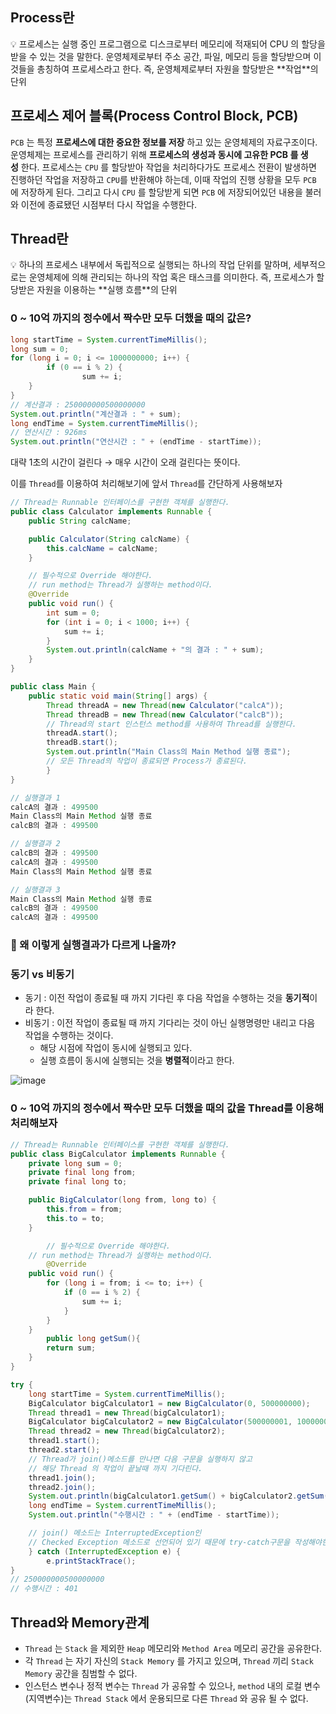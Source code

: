 ## Process란

<aside>
💡 프로세스는 실행 중인 프로그램으로 디스크로부터 메모리에 적재되어 CPU 의 할당을 받을 수 있는 것을 말한다.
운영체제로부터 주소 공간, 파일, 메모리 등을 할당받으며 이것들을 총칭하여 프로세스라고 한다.
즉, 운영체제로부터 자원을 할당받은 **작업**의 단위

</aside>

## **프로세스 제어 블록(Process Control Block, PCB)**

`PCB` 는 특정 **프로세스에 대한 중요한 정보를 저장** 하고 있는 운영체제의 자료구조이다. 운영체제는 프로세스를 관리하기 위해 **프로세스의 생성과 동시에 고유한 PCB 를 생성** 한다.
프로세스는 `CPU` 를 할당받아 작업을 처리하다가도 프로세스 전환이 발생하면 진행하던 작업을 저장하고 `CPU`를 반환해야 하는데, 이때 작업의 진행 상황을 모두 `PCB` 에 저장하게 된다. 그리고 다시 `CPU` 를 할당받게 되면 `PCB` 에 저장되어있던 내용을 불러와 이전에 종료됐던 시점부터 다시 작업을 수행한다.

## Thread란

<aside>
💡 하나의 프로세스 내부에서 독립적으로 실행되는 하나의 작업 단위를 말하며, 세부적으로는 운영체제에 의해 관리되는 하나의 작업 혹은 태스크를 의미한다.
즉, 프로세스가 할당받은 자원을 이용하는 **실행 흐름**의 단위

</aside>

### 0 ~ 10억 까지의 정수에서 짝수만 모두 더했을 때의 값은?

```java
long startTime = System.currentTimeMillis();
long sum = 0;
for (long i = 0; i <= 1000000000; i++) {
		if (0 == i % 2) {
				sum += i;
    }
}
// 계산결과 : 250000000500000000
System.out.println("계산결과 : " + sum);
long endTime = System.currentTimeMillis();
// 연산시간 : 926ms
System.out.println("연산시간 : " + (endTime - startTime));
```

대략 1초의 시간이 걸린다 → 매우 시간이 오래 걸린다는 뜻이다.

이를 `Thread`를 이용하여 처리해보기에 앞서 `Thread`를 간단하게 사용해보자

```java
// Thread는 Runnable 인터페이스를 구현한 객체를 실행한다.
public class Calculator implements Runnable {
    public String calcName;

    public Calculator(String calcName) {
        this.calcName = calcName;
    }

    // 필수적으로 Override 해야한다.
    // run method는 Thread가 실행하는 method이다.
    @Override
    public void run() {
        int sum = 0;
        for (int i = 0; i < 1000; i++) {
            sum += i;
        }
        System.out.println(calcName + "의 결과 : " + sum);
    }
}
```

```java
public class Main {
    public static void main(String[] args) {
        Thread threadA = new Thread(new Calculator("calcA"));
        Thread threadB = new Thread(new Calculator("calcB"));
        // Thread의 start 인스턴스 method를 사용하여 Thread를 실행한다.
        threadA.start();
        threadB.start();
        System.out.println("Main Class의 Main Method 실행 종료");
        // 모든 Thread의 작업이 종료되면 Process가 종료된다.
		}
}

// 실행결과 1
calcA의 결과 : 499500
Main Class의 Main Method 실행 종료
calcB의 결과 : 499500

// 실행결과 2
calcB의 결과 : 499500
calcA의 결과 : 499500
Main Class의 Main Method 실행 종료

// 실행결과 3
Main Class의 Main Method 실행 종료
calcB의 결과 : 499500
calcA의 결과 : 499500
```

### 🤔 왜 이렇게 실행결과가 다르게 나올까?

### 동기 vs 비동기

- 동기 : 이전 작업이 종료될 때 까지 기다린 후 다음 작업을 수행하는 것을 **동기적**이라 한다.
- 비동기 : 이전 작업이 종료될 때 까지 기다리는 것이 아닌 실행명령만 내리고 다음 작업을 수행하는 것이다.
    - 해당 시점에 작업이 동시에 실행되고 있다.
    - 실행 흐름이 동시에 실행되는 것을 **병렬적**이라고 한다.

![image](https://user-images.githubusercontent.com/46440898/163712947-407f47e6-eae9-4f99-94e0-216a7bb625e1.png)

### 0 ~ 10억 까지의 정수에서 짝수만 모두 더했을 때의 값을 Thread를 이용해 처리해보자

```java
// Thread는 Runnable 인터페이스를 구현한 객체를 실행한다.
public class BigCalculator implements Runnable {
    private long sum = 0;
    private final long from;
    private final long to;

    public BigCalculator(long from, long to) {
        this.from = from;
        this.to = to;
    }

		// 필수적으로 Override 해야한다.
    // run method는 Thread가 실행하는 method이다.
		@Override
    public void run() {
        for (long i = from; i <= to; i++) {
            if (0 == i % 2) {
                sum += i;
            }
        }
    }
		public long getSum(){
        return sum;
    }
}
```

```java
try {
    long startTime = System.currentTimeMillis();
    BigCalculator bigCalculator1 = new BigCalculator(0, 500000000);
    Thread thread1 = new Thread(bigCalculator1);
    BigCalculator bigCalculator2 = new BigCalculator(500000001, 1000000000);
    Thread thread2 = new Thread(bigCalculator2);
    thread1.start();
    thread2.start();
    // Thread가 join()메소드를 만나면 다음 구문을 실행하지 않고
    // 해당 Thread 의 작업이 끝날때 까지 기다린다.
    thread1.join();
    thread2.join();
    System.out.println(bigCalculator1.getSum() + bigCalculator2.getSum());
    long endTime = System.currentTimeMillis();
    System.out.println("수행시간 : " + (endTime - startTime));

    // join() 메소드는 InterruptedException인
    // Checked Exception 메소드로 선언되어 있기 때문에 try-catch구문을 작성해야한다.
    } catch (InterruptedException e) {
        e.printStackTrace();
}
// 250000000500000000
// 수행시간 : 401
```

## Thread와 Memory관계

- `Thread` 는 `Stack` 을 제외한 `Heap` 메모리와 `Method Area` 메모리 공간을 공유한다.
- 각 `Thread` 는 자기 자신의 `Stack Memory` 를 가지고 있으며, `Thread` 끼리 `Stack Memory` 공간을 침범할 수 없다.
- 인스턴스 변수나 정적 변수는 `Thread` 가 공유할 수 있으나, `method` 내의 로컬 변수(지역변수)는 `Thread Stack` 에서 운용되므로 다른 `Thread` 와 공유 될 수 없다.
